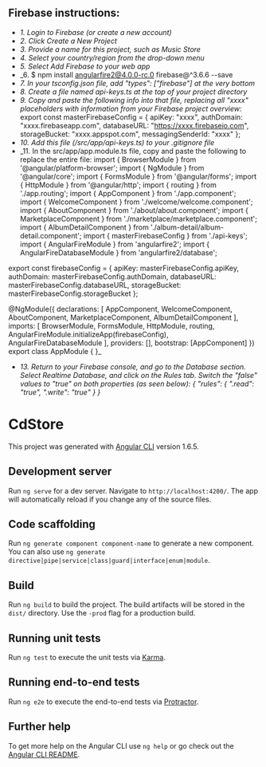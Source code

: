 ## Firebase instructions:
* _1. Login to Firebase (or create a new account)_
* _2. Click Create a New Project_
* _3. Provide a name for this project, such as Music Store_
* _4. Select your country/region from the drop-down menu_
* _5. Select Add Firebase to your web app_
* _6. $ npm install angularfire2@4.0.0-rc.0 firebase@^3.6.6 --save
* _7. In your tsconfig.json file, add _"types": ["firebase"]_ at the very bottom_
* _8. Create a file named api-keys.ts at the top of your project directory_
* _9. Copy and paste the following info into that file, replacing all "xxxx" placeholders with information from your Firebase project overview:_
export const masterFirebaseConfig = {
    apiKey: "xxxx",
    authDomain: "xxxx.firebaseapp.com",
    databaseURL: "https://xxxx.firebaseio.com",
    storageBucket: "xxxx.appspot.com",
    messagingSenderId: "xxxx"
  };
* _10. Add this file (/src/app/api-keys.ts) to your .gitignore file_
* _11. In the src/app/app.module.ts file, copy and paste the following to replace the entire file:
import { BrowserModule } from '@angular/platform-browser';
import { NgModule } from '@angular/core';
import { FormsModule } from '@angular/forms';
import { HttpModule } from '@angular/http';
import { routing } from './app.routing';
import { AppComponent } from './app.component';
import { WelcomeComponent } from './welcome/welcome.component';
import { AboutComponent } from './about/about.component';
import { MarketplaceComponent } from './marketplace/marketplace.component';
import { AlbumDetailComponent } from './album-detail/album-detail.component';
import { masterFirebaseConfig } from './api-keys';
import { AngularFireModule } from 'angularfire2';
import { AngularFireDatabaseModule } from 'angularfire2/database';

export const firebaseConfig = {
  apiKey: masterFirebaseConfig.apiKey,
  authDomain: masterFirebaseConfig.authDomain,
  databaseURL: masterFirebaseConfig.databaseURL,
  storageBucket: masterFirebaseConfig.storageBucket
};

@NgModule({
  declarations: [
    AppComponent,
    WelcomeComponent,
    AboutComponent,
    MarketplaceComponent,
    AlbumDetailComponent
  ],
  imports: [
    BrowserModule,
    FormsModule,
    HttpModule,
    routing,
    AngularFireModule.initializeApp(firebaseConfig),
    AngularFireDatabaseModule
  ],
  providers: [],
  bootstrap: [AppComponent]
})
export class AppModule { }_
* _13. Return to your Firebase console, and go to the Database section. Select Realtime Database, and click on the Rules tab. Switch the "false" values to "true" on both properties (as seen below):
{
  "rules": {
    ".read": "true",
    ".write": "true"
  }
}_


# CdStore

This project was generated with [Angular CLI](https://github.com/angular/angular-cli) version 1.6.5.

## Development server

Run `ng serve` for a dev server. Navigate to `http://localhost:4200/`. The app will automatically reload if you change any of the source files.

## Code scaffolding

Run `ng generate component component-name` to generate a new component. You can also use `ng generate directive|pipe|service|class|guard|interface|enum|module`.

## Build

Run `ng build` to build the project. The build artifacts will be stored in the `dist/` directory. Use the `-prod` flag for a production build.

## Running unit tests

Run `ng test` to execute the unit tests via [Karma](https://karma-runner.github.io).

## Running end-to-end tests

Run `ng e2e` to execute the end-to-end tests via [Protractor](http://www.protractortest.org/).

## Further help

To get more help on the Angular CLI use `ng help` or go check out the [Angular CLI README](https://github.com/angular/angular-cli/blob/master/README.md).
